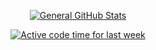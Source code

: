 <p align="center">
  <a href="https://github.com/AndyDevv">
    <img src="https://github-readme-stats.vercel.app/api?username=AndyDevv&custom_title=General%20GitHub%20Stats&theme=aura_dark" alt="General GitHub Stats">
  </a>
</p>
<p align="center" href="https://github.com/AndyDevv">
  <a href="https://github.com/AndyDevv">
    <img src="https://github-readme-stats.vercel.app/api/wakatime?username=AndyDevv&hide_progress=true&custom_title=Active%20Code%20Time%20For%20Last%20Week&theme=aura_dark" alt="Active code time for last week">
  </a>
</p>
